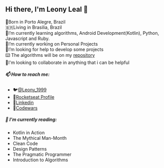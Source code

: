 ## Hi there, I'm Leony Leal 👋

👶️Born in Porto Alegre, Brazil <br>
🇧🇷️Living in Brasilia, Brazil <br>
🌱I’m currently learning algorithms, Android Development(Kotlin), Python, Javascript and Ruby. <br>
🔭I’m currently working on Personal Projects <br>
🤔I’m looking for help to develop some projects <br>
⌨️ The algorithms will be on my [repository](https://github.com/LeonyLeal/algorithms)<br>
👯I'm looking to collaborate in anything that i can be helpful

##### 📫 How to reach me:
   - 🐦️[@Leony_1999](https://twitter.com/Leony_1999)
   - 🚀️[Rocketseat Profile](https://app.rocketseat.com.br/me/leonyleal99)
   - 💼️[Linkedin](https://www.linkedin.com/in/leony-leal99/)
   - 🥋️[Codewars](https://www.codewars.com/users/LeonyLeal) <br>

##### 📕️ I'm currently reading:
  - Kotlin in Action
  - The Mythical Man-Month
  - Clean Code
  - Design Patterns
  - The Pragmatic Programmer 
  - Introduction to Algorithms <br>
